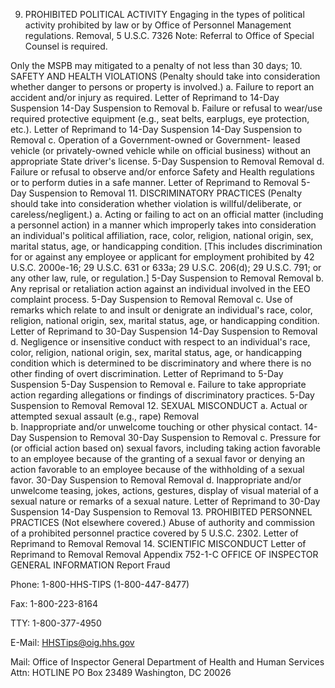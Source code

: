 9. PROHIBITED POLITICAL ACTIVITY
Engaging in the types of political activity prohibited by law or by Office of Personnel Management regulations.	Removal, 5 U.S.C. 7326	Note: Referral to Office of Special Counsel is required.

Only the MSPB may mitigated to a penalty of not less than 30 days;
10. SAFETY AND HEALTH VIOLATIONS (Penalty should take into consideration whether danger to persons or property is involved.)
a. Failure to report an accident and/or injury as required.	Letter of Reprimand to 14-Day Suspension	14-Day Suspension to Removal
b. Failure or refusal to wear/use required protective equipment (e.g., seat belts, earplugs, eye protection, etc.).	Letter of Reprimand to 14-Day Suspension	14-Day Suspension to Removal
c. Operation of a Government-owned or Government- leased vehicle (or privately-owned vehicle while on official business) without an appropriate State driver's license.	5-Day Suspension to Removal	Removal
d. Failure or refusal to observe and/or enforce Safety and Health regulations or to perform duties in a safe manner.	Letter of Reprimand to Removal	5-Day Suspension to Removal
11. DISCRIMINATORY PRACTICES (Penalty should take into consideration whether violation is willful/deliberate, or careless/negligent.)
a. Acting or failing to act on an official matter (including a personnel action) in a manner which improperly takes into consideration an individual's political affiliation, race, color, religion, national origin, sex, marital status, age, or handicapping condition. [This includes discrimination for or against any employee or applicant for employment prohibited by 42 U.S.C. 2000e-16; 29 U.S.C. 631 or 633a; 29 U.S.C. 206(d); 29 U.S.C. 791; or any other law, rule, or regulation.]	5-Day Suspension to Removal	Removal
b. Any reprisal or retaliation action against an individual involved in the EEO complaint process.	5-Day Suspension to Removal	Removal
c. Use of remarks which relate to and insult or denigrate an individual's race, color, religion, national origin, sex, marital status, age, or handicapping condition.	Letter of Reprimand to 30-Day Suspension	14-Day Suspension to Removal
d. Negligence or insensitive conduct with respect to an individual's race, color, religion, national origin, sex, marital status, age, or handicapping condition which is determined to be discriminatory and where there is no other finding of overt discrimination.	Letter of Reprimand to 5-Day Suspension	5-Day Suspension to Removal
e. Failure to take appropriate action regarding allegations or findings of discriminatory practices.	5-Day Suspension to Removal	Removal
12. SEXUAL MISCONDUCT
a. Actual or attempted sexual assault (e.g., rape)	Removal	 
b. Inappropriate and/or unwelcome touching or other physical contact.	14-Day Suspension to Removal	30-Day Suspension to Removal
c. Pressure for (or official action based on) sexual favors, including taking action favorable to an employee because of the granting of a sexual favor or denying an action favorable to an employee because of the withholding of a sexual favor.	30-Day Suspension to Removal	Removal
d. Inappropriate and/or unwelcome teasing, jokes, actions, gestures, display of visual material of a sexual nature or remarks of a sexual nature.	Letter of Reprimand to 30-Day Suspension	14-Day Suspension to Removal
13. PROHIBITED PERSONNEL PRACTICES (Not elsewhere covered.)
Abuse of authority and commission of a prohibited personnel practice covered by 5 U.S.C. 2302.	Letter of Reprimand to Removal	Removal
14. SCIENTIFIC MISCONDUCT	Letter of Reprimand to Removal	Removal
Appendix 752-1-C
OFFICE OF INSPECTOR GENERAL INFORMATION
Report Fraud

Phone:
1-800-HHS-TIPS
(1-800-447-8477)

Fax:
1-800-223-8164

TTY:
1-800-377-4950

E-Mail:
HHSTips@oig.hhs.gov

Mail:
Office of Inspector General
Department of Health and Human Services
Attn: HOTLINE
PO Box 23489
Washington, DC 20026


